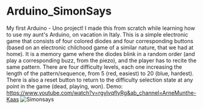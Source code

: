 # Arduino_SimonSays
My first Arduino - Uno project! I made this from scratch while learning how to use my aunt's Arduino, on vacation in Italy. This is a simple electronic game that consists of four colored diodes and four corresponding buttons (based on an electronic chilchood game of a similar nature, that we had at home). It is a memory game where the diodes blink in a random order (and play a corresponding buzz, from the piezo), and the player has to recite the same pattern. There are four difficulty levels, each one increasing the length of the pattern/sequence, from 5 (red, easiest) to 20 (blue, hardest). There is also a reset button to return to the difficulty selection state at any point in the game (dead, playing, won). 
Demo: https://www.youtube.com/watch?v=rgylvqflyRg&ab_channel=ArneMunthe-Kaas
![Simonsays](https://user-images.githubusercontent.com/45269747/180612549-e38e9b9e-519a-4bd0-8a0d-e277aadc25a0.jpg)

